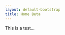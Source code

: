 ```yaml
---
layout: default-bootstrap
title: Home Beta
---
```


<div class="">
  <p>This is a test...</p>
</div>
